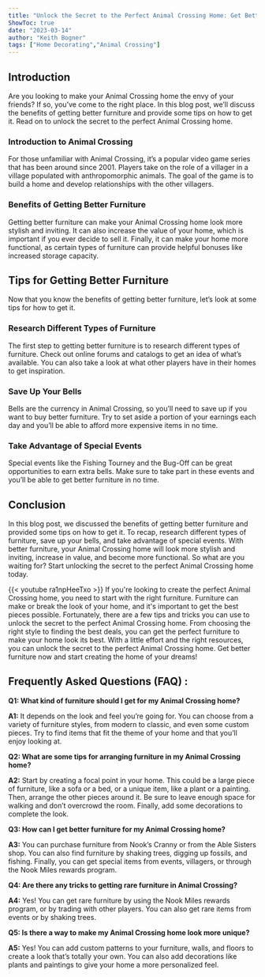 ```yaml
---
title: "Unlock the Secret to the Perfect Animal Crossing Home: Get Better Furniture Now!"
ShowToc: true 
date: "2023-03-14"
author: "Keith Bogner" 
tags: ["Home Decorating","Animal Crossing"]
---
```

## Introduction 
Are you looking to make your Animal Crossing home the envy of your friends? If so, you’ve come to the right place. In this blog post, we’ll discuss the benefits of getting better furniture and provide some tips on how to get it. Read on to unlock the secret to the perfect Animal Crossing home. 

### Introduction to Animal Crossing
For those unfamiliar with Animal Crossing, it’s a popular video game series that has been around since 2001. Players take on the role of a villager in a village populated with anthropomorphic animals. The goal of the game is to build a home and develop relationships with the other villagers. 

### Benefits of Getting Better Furniture
Getting better furniture can make your Animal Crossing home look more stylish and inviting. It can also increase the value of your home, which is important if you ever decide to sell it. Finally, it can make your home more functional, as certain types of furniture can provide helpful bonuses like increased storage capacity. 

## Tips for Getting Better Furniture
Now that you know the benefits of getting better furniture, let’s look at some tips for how to get it. 

### Research Different Types of Furniture
The first step to getting better furniture is to research different types of furniture. Check out online forums and catalogs to get an idea of what’s available. You can also take a look at what other players have in their homes to get inspiration. 

### Save Up Your Bells
Bells are the currency in Animal Crossing, so you’ll need to save up if you want to buy better furniture. Try to set aside a portion of your earnings each day and you’ll be able to afford more expensive items in no time. 

### Take Advantage of Special Events
Special events like the Fishing Tourney and the Bug-Off can be great opportunities to earn extra bells. Make sure to take part in these events and you’ll be able to get better furniture in no time. 

## Conclusion
In this blog post, we discussed the benefits of getting better furniture and provided some tips on how to get it. To recap, research different types of furniture, save up your bells, and take advantage of special events. With better furniture, your Animal Crossing home will look more stylish and inviting, increase in value, and become more functional. So what are you waiting for? Start unlocking the secret to the perfect Animal Crossing home today.

{{< youtube ra1npHeeTxo >}} 
If you're looking to create the perfect Animal Crossing home, you need to start with the right furniture. Furniture can make or break the look of your home, and it's important to get the best pieces possible. Fortunately, there are a few tips and tricks you can use to unlock the secret to the perfect Animal Crossing home. From choosing the right style to finding the best deals, you can get the perfect furniture to make your home look its best. With a little effort and the right resources, you can unlock the secret to the perfect Animal Crossing home. Get better furniture now and start creating the home of your dreams!

## Frequently Asked Questions (FAQ) :
**Q1: What kind of furniture should I get for my Animal Crossing home?**

**A1:** It depends on the look and feel you’re going for. You can choose from a variety of furniture styles, from modern to classic, and even some custom pieces. Try to find items that fit the theme of your home and that you’ll enjoy looking at.

**Q2: What are some tips for arranging furniture in my Animal Crossing home?**

**A2:** Start by creating a focal point in your home. This could be a large piece of furniture, like a sofa or a bed, or a unique item, like a plant or a painting. Then, arrange the other pieces around it. Be sure to leave enough space for walking and don’t overcrowd the room. Finally, add some decorations to complete the look.

**Q3: How can I get better furniture for my Animal Crossing home?**

**A3:** You can purchase furniture from Nook’s Cranny or from the Able Sisters shop. You can also find furniture by shaking trees, digging up fossils, and fishing. Finally, you can get special items from events, villagers, or through the Nook Miles rewards program.

**Q4: Are there any tricks to getting rare furniture in Animal Crossing?**

**A4:** Yes! You can get rare furniture by using the Nook Miles rewards program, or by trading with other players. You can also get rare items from events or by shaking trees.

**Q5: Is there a way to make my Animal Crossing home look more unique?**

**A5:** Yes! You can add custom patterns to your furniture, walls, and floors to create a look that’s totally your own. You can also add decorations like plants and paintings to give your home a more personalized feel.




